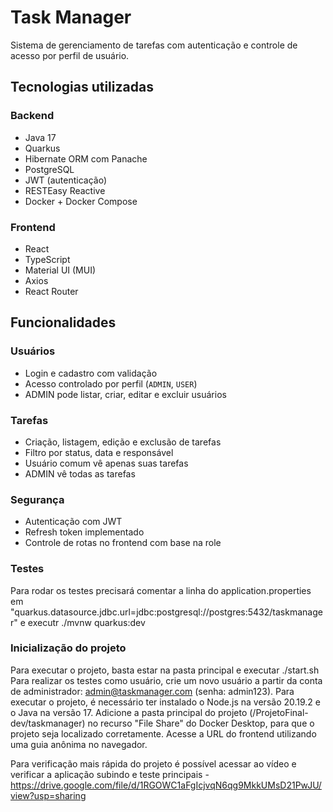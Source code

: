 # Task Manager

Sistema de gerenciamento de tarefas com autenticação e controle de acesso por perfil de usuário.

## Tecnologias utilizadas

### Backend
- Java 17
- Quarkus
- Hibernate ORM com Panache
- PostgreSQL
- JWT (autenticação)
- RESTEasy Reactive
- Docker + Docker Compose

### Frontend
- React
- TypeScript
- Material UI (MUI)
- Axios
- React Router

## Funcionalidades

### Usuários
- Login e cadastro com validação
- Acesso controlado por perfil (`ADMIN`, `USER`)
- ADMIN pode listar, criar, editar e excluir usuários

### Tarefas
- Criação, listagem, edição e exclusão de tarefas
- Filtro por status, data e responsável
- Usuário comum vê apenas suas tarefas
- ADMIN vê todas as tarefas

### Segurança
- Autenticação com JWT
- Refresh token implementado
- Controle de rotas no frontend com base na role

### Testes
Para rodar os testes precisará comentar a linha do application.properties em "quarkus.datasource.jdbc.url=jdbc:postgresql://postgres:5432/taskmanager"
e executr ./mvnw quarkus:dev

### Inicialização do projeto
Para executar o projeto, basta estar na pasta principal e executar ./start.sh
Para realizar os testes como usuário, crie um novo usuário a partir da conta de administrador: admin@taskmanager.com (senha: admin123).
Para executar o projeto, é necessário ter instalado o Node.js na versão 20.19.2 e o Java na versão 17.
Adicione a pasta principal do projeto (/ProjetoFinal-dev/taskmanager) no recurso "File Share" do Docker Desktop, para que o projeto seja localizado corretamente.
Acesse a URL do frontend utilizando uma guia anônima no navegador.

Para verificação mais rápida do projeto é possível acessar ao vídeo e verificar a aplicação subindo e teste principais - https://drive.google.com/file/d/1RGOWC1aFgIcjvqN6qg9MkkUMsD21PwJU/view?usp=sharing
